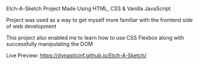Etch-A-Sketch Project Made Using HTML, CSS & Vanilla JavaScript 

Project was used as a way to get myself more familiar with the frontend side of web development

This project also enabled me to learn how to use CSS Flexbox along with successfully manipulating the DOM

Live Preview: https://dynasticinf.github.io/Etch-A-Sketch/
